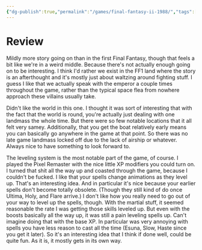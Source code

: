 ```yaml
---
{"dg-publish":true,"permalink":"/games/final-fantasy-ii-1988/","tags":["games"],"created":"2025-09-04","updated":"2025-10-06"}
---
```



# Review

Mildly more story going on than in the first Final Fantasy, though that feels a bit like we're in a weird middle. Because there's not actually enough going on to be interesting. I think I'd rather we exist in the FF1 land where the story is an afterthought and it's mostly just about waltzing around fighting stuff. I guess I like that we actually speak with the emperor a couple times throughout the game, rather than the typical space flea from nowhere approach these villains usually take.

Didn't like the world in this one. I thought it was sort of interesting that with the fact that the world is round, you're actually just dealing with one landmass the whole time. But there were so few notable locations that it all felt very samey. Additionally, that you get the boat relatively early means you can basically go anywhere in the game at that point. So there was no late game landmass locked off due to the lack of airship or whatever. Always nice to have something to look forward to.

The leveling system is the most notable part of the game, of course. I played the Pixel Remaster with the nice little XP modifiers you could turn on. I turned that shit all the way up and coasted through the game, because I couldn't be fucked. I like that your spells change animations as they level up. That's an interesting idea. And in particular it's nice because your earlier spells don't become totally obsolete. (Though they still kind of do once Ultima, Holy, and Flare arrive.) I don't like how you really need to go out of your way to level up the spells, though. With the martial stuff, it seemed reasonable the rate I was getting those skills leveled up. But even with the boosts basically all the way up, it was still a pain leveling spells up. Can't imagine doing that with the base XP. In particular was very annoying with spells you have less reason to cast all the time (Esuna, Slow, Haste since you get it later). So it's an interesting idea that I think if done well, could be quite fun. As it is, it mostly gets in its own way.
